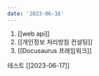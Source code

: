 ```yaml
---
date: '2023-06-16'
---
```


1. [[web api]]
2. [[개인정보 처리방침 컨설팅]] 
3. [[Docusaurus 프레임워크]]

테스트 [[2023-06-17]]